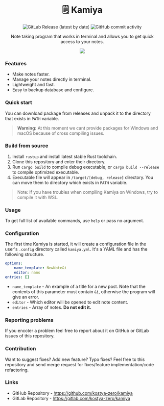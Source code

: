 <h1 align="center">🗒️ Kamiya</h1>

<div align="center">
    <img alt="GitLab Release (latest by date)" src="https://img.shields.io/gitlab/v/release/kostya-zero/kamiya?style=flat">
    <img alt="GitHub commit activity" src="https://img.shields.io/github/commit-activity/w/kostya-zero/kamiya?style=flat">
</div>

<p align="center">
    Note taking program that works in terminal and allows you to get quick access to your notes.
</p>

<div align="center">
    <a href="https://asciinema.org/a/584606" target="_blank"><img src="https://asciinema.org/a/584606.svg" /></a>
</div>

### Features

- Make notes faster.
- Manage your notes directly in  terminal.
- Lightweight and fast.
- Easy to backup database and configure.

### Quick start

You can download package from releases and unpack it to the directory that exists in `PATH` variable.

> **Warning:** At this moment we cant provide packages for Windows and macOS because of cross compiling issues.

### Build from source

1. Install `rustup` and install latest stable Rust toolchain.
2. Clone this repository and enter their directory.
3. Run `cargo build` to compile debug executable, or `cargo build --release` to compile optimized executable.
4. Executable file will appear in `/target/[debug, release]` directory. You can move them to directory which exists in `PATH` variable.

> Note: If you have troubles when compiling Kamiya on Windows, try to compile it with WSL.

### Usage

To get full list of available commands, use `help` or pass no argument.

### Configuration

The first time Kamiya is started, it will create a configuration file in the user's `.config` directory called `kamiya.yml`.
It's a YAML file and has the following structure.

```yml
options: 
    name_template: NewNote&i
    editor: nano
entries: []
```
- `name_template` - An example of a title for a new post. Note that the contents of this parameter must contain `&i`, otherwise the program will give an error.
- `editor` - Which editor will be opened to edit note content.
- `entries` - Array of notes. **Do not edit it.**

### Reporting problems

If you encoter a problem feel free to report about it on GitHub or GitLab issues of this repository.

### Contribution

Want to suggest fixes? Add new feature? Typo fixes? 
Feel free to this repository and send merge request for fixes/feature implementation/code refactoring.

### Links

- GitHub Repository - https://github.com/kostya-zero/kamiya
- GitLab Repository - https://gitlab.com/kostya-zero/kamiya

